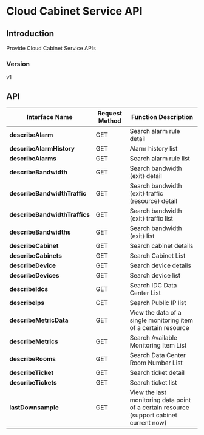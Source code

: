 # Cloud Cabinet Service API


## Introduction
Provide Cloud Cabinet Service APIs


### Version
v1


## API
|Interface Name|Request Method|Function Description|
|---|---|---|
|**describeAlarm**|GET|Search alarm rule detail|
|**describeAlarmHistory**|GET|Alarm history list|
|**describeAlarms**|GET|Search alarm rule list|
|**describeBandwidth**|GET|Search bandwidth (exit) detail|
|**describeBandwidthTraffic**|GET|Search bandwidth (exit) traffic (resource) detail|
|**describeBandwidthTraffics**|GET|Search bandwidth (exit) traffic list|
|**describeBandwidths**|GET|Search bandwidth (exit) list|
|**describeCabinet**|GET|Search cabinet details|
|**describeCabinets**|GET|Search Cabinet List|
|**describeDevice**|GET|Search device details|
|**describeDevices**|GET|Search device list|
|**describeIdcs**|GET|Search IDC Data Center List|
|**describeIps**|GET|Search Public IP list|
|**describeMetricData**|GET|View the data of a single monitoring item of a certain resource|
|**describeMetrics**|GET|Search Available Monitoring Item List|
|**describeRooms**|GET|Search Data Center Room Number List|
|**describeTicket**|GET|Search ticket detail|
|**describeTickets**|GET|Search ticket list|
|**lastDownsample**|GET|View the last monitoring data point of a certain resource (support cabinet current now)|
